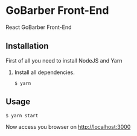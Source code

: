 # GoBarber Front-End

React GoBarber Front-End

## Installation

First of all you need to install NodeJS and Yarn

1. Install all dependencies.

   ```console
   $ yarn
   ```

## Usage

```console
$ yarn start
```

Now access you browser on [http://localhost:3000](http://localhost:3000)
